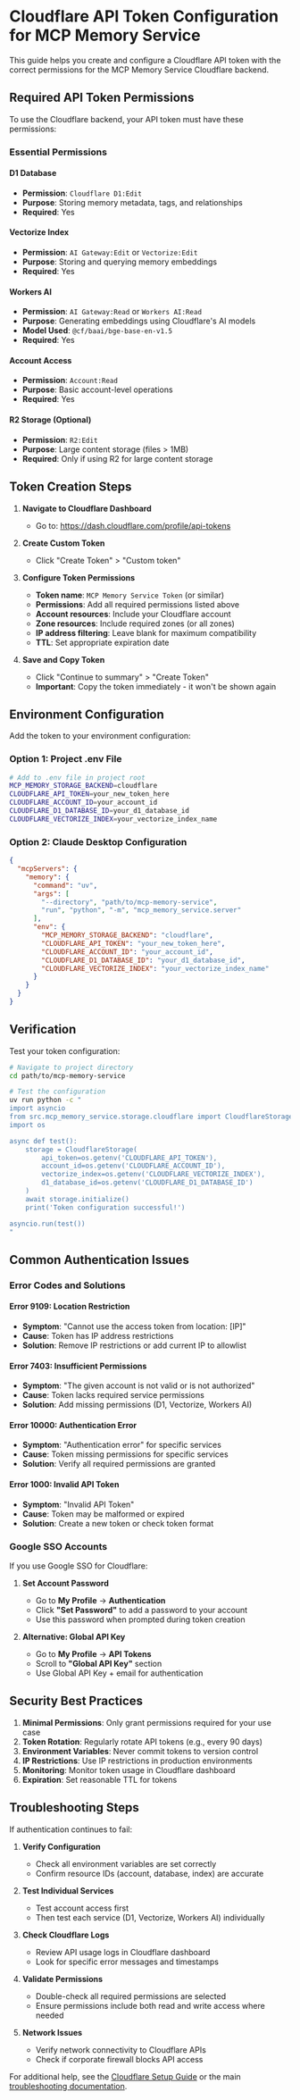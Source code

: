 # Cloudflare API Token Configuration for MCP Memory Service

This guide helps you create and configure a Cloudflare API token with the correct permissions for the MCP Memory Service Cloudflare backend.

## Required API Token Permissions

To use the Cloudflare backend, your API token must have these permissions:

### Essential Permissions

#### D1 Database
- **Permission**: `Cloudflare D1:Edit`
- **Purpose**: Storing memory metadata, tags, and relationships
- **Required**: Yes

#### Vectorize Index
- **Permission**: `AI Gateway:Edit` or `Vectorize:Edit`
- **Purpose**: Storing and querying memory embeddings
- **Required**: Yes

#### Workers AI
- **Permission**: `AI Gateway:Read` or `Workers AI:Read`
- **Purpose**: Generating embeddings using Cloudflare's AI models
- **Model Used**: `@cf/baai/bge-base-en-v1.5`
- **Required**: Yes

#### Account Access
- **Permission**: `Account:Read`
- **Purpose**: Basic account-level operations
- **Required**: Yes

#### R2 Storage (Optional)
- **Permission**: `R2:Edit`
- **Purpose**: Large content storage (files > 1MB)
- **Required**: Only if using R2 for large content storage

## Token Creation Steps

1. **Navigate to Cloudflare Dashboard**
   - Go to: https://dash.cloudflare.com/profile/api-tokens

2. **Create Custom Token**
   - Click "Create Token" > "Custom token"

3. **Configure Token Permissions**
   - **Token name**: `MCP Memory Service Token` (or similar)
   - **Permissions**: Add all required permissions listed above
   - **Account resources**: Include your Cloudflare account
   - **Zone resources**: Include required zones (or all zones)
   - **IP address filtering**: Leave blank for maximum compatibility
   - **TTL**: Set appropriate expiration date

4. **Save and Copy Token**
   - Click "Continue to summary" > "Create Token"
   - **Important**: Copy the token immediately - it won't be shown again

## Environment Configuration

Add the token to your environment configuration:

### Option 1: Project .env File
```bash
# Add to .env file in project root
MCP_MEMORY_STORAGE_BACKEND=cloudflare
CLOUDFLARE_API_TOKEN=your_new_token_here
CLOUDFLARE_ACCOUNT_ID=your_account_id
CLOUDFLARE_D1_DATABASE_ID=your_d1_database_id
CLOUDFLARE_VECTORIZE_INDEX=your_vectorize_index_name
```

### Option 2: Claude Desktop Configuration
```json
{
  "mcpServers": {
    "memory": {
      "command": "uv",
      "args": [
        "--directory", "path/to/mcp-memory-service",
        "run", "python", "-m", "mcp_memory_service.server"
      ],
      "env": {
        "MCP_MEMORY_STORAGE_BACKEND": "cloudflare",
        "CLOUDFLARE_API_TOKEN": "your_new_token_here",
        "CLOUDFLARE_ACCOUNT_ID": "your_account_id",
        "CLOUDFLARE_D1_DATABASE_ID": "your_d1_database_id",
        "CLOUDFLARE_VECTORIZE_INDEX": "your_vectorize_index_name"
      }
    }
  }
}
```

## Verification

Test your token configuration:

```bash
# Navigate to project directory
cd path/to/mcp-memory-service

# Test the configuration
uv run python -c "
import asyncio
from src.mcp_memory_service.storage.cloudflare import CloudflareStorage
import os

async def test():
    storage = CloudflareStorage(
        api_token=os.getenv('CLOUDFLARE_API_TOKEN'),
        account_id=os.getenv('CLOUDFLARE_ACCOUNT_ID'),
        vectorize_index=os.getenv('CLOUDFLARE_VECTORIZE_INDEX'),
        d1_database_id=os.getenv('CLOUDFLARE_D1_DATABASE_ID')
    )
    await storage.initialize()
    print('Token configuration successful!')

asyncio.run(test())
"
```

## Common Authentication Issues

### Error Codes and Solutions

#### Error 9109: Location Restriction
- **Symptom**: "Cannot use the access token from location: [IP]"
- **Cause**: Token has IP address restrictions
- **Solution**: Remove IP restrictions or add current IP to allowlist

#### Error 7403: Insufficient Permissions
- **Symptom**: "The given account is not valid or is not authorized"
- **Cause**: Token lacks required service permissions
- **Solution**: Add missing permissions (D1, Vectorize, Workers AI)

#### Error 10000: Authentication Error
- **Symptom**: "Authentication error" for specific services
- **Cause**: Token missing permissions for specific services
- **Solution**: Verify all required permissions are granted

#### Error 1000: Invalid API Token
- **Symptom**: "Invalid API Token"
- **Cause**: Token may be malformed or expired
- **Solution**: Create a new token or check token format

### Google SSO Accounts

If you use Google SSO for Cloudflare:

1. **Set Account Password**
   - Go to **My Profile** → **Authentication**
   - Click **"Set Password"** to add a password to your account
   - Use this password when prompted during token creation

2. **Alternative: Global API Key**
   - Go to **My Profile** → **API Tokens**
   - Scroll to **"Global API Key"** section
   - Use Global API Key + email for authentication

## Security Best Practices

1. **Minimal Permissions**: Only grant permissions required for your use case
2. **Token Rotation**: Regularly rotate API tokens (e.g., every 90 days)
3. **Environment Variables**: Never commit tokens to version control
4. **IP Restrictions**: Use IP restrictions in production environments
5. **Monitoring**: Monitor token usage in Cloudflare dashboard
6. **Expiration**: Set reasonable TTL for tokens

## Troubleshooting Steps

If authentication continues to fail:

1. **Verify Configuration**
   - Check all environment variables are set correctly
   - Confirm resource IDs (account, database, index) are accurate

2. **Test Individual Services**
   - Test account access first
   - Then test each service (D1, Vectorize, Workers AI) individually

3. **Check Cloudflare Logs**
   - Review API usage logs in Cloudflare dashboard
   - Look for specific error messages and timestamps

4. **Validate Permissions**
   - Double-check all required permissions are selected
   - Ensure permissions include both read and write access where needed

5. **Network Issues**
   - Verify network connectivity to Cloudflare APIs
   - Check if corporate firewall blocks API access

For additional help, see the [Cloudflare Setup Guide](../cloudflare-setup.md) or the main [troubleshooting documentation](./README.md).